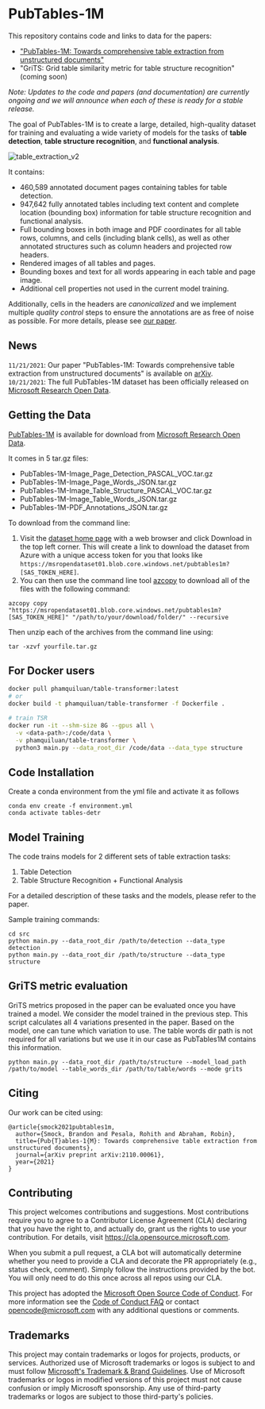 # PubTables-1M

This repository contains code and links to data for the papers:
- ["PubTables-1M: Towards comprehensive table extraction from unstructured documents"](https://arxiv.org/pdf/2110.00061.pdf)
- "GriTS: Grid table similarity metric for table structure recognition" (coming soon)

*Note: Updates to the code and papers (and documentation) are currently ongoing and we will announce when each of these is ready for a stable release.*

The goal of PubTables-1M is to create a large, detailed, high-quality dataset for training and evaluating a wide variety of models for the tasks of **table detection**, **table structure recognition**, and **functional analysis**.

![table_extraction_v2](https://user-images.githubusercontent.com/10793386/139559159-cd23c972-8731-48ed-91df-f3f27e9f4d79.jpg)

It contains:
- 460,589 annotated document pages containing tables for table detection.
- 947,642 fully annotated tables including text content and complete location (bounding box) information for table structure recognition and functional analysis.
- Full bounding boxes in both image and PDF coordinates for all table rows, columns, and cells (including blank cells), as well as other annotated structures such as column headers and projected row headers.
- Rendered images of all tables and pages.
- Bounding boxes and text for all words appearing in each table and page image.
- Additional cell properties not used in the current model training.

Additionally, cells in the headers are *canonicalized* and we implement multiple *quality control* steps to ensure the annotations are as free of noise as possible. For more details, please see [our paper](https://arxiv.org/pdf/2110.00061.pdf).

## News
`11/21/2021`: Our paper "PubTables-1M: Towards comprehensive table extraction from unstructured documents" is available on [arXiv](https://arxiv.org/pdf/2110.00061.pdf).\
`10/21/2021`: The full PubTables-1M dataset has been officially released on [Microsoft Research Open Data](https://msropendata.com/datasets/505fcbe3-1383-42b1-913a-f651b8b712d3).

## Getting the Data
[PubTables-1M](https://msropendata.com/datasets/505fcbe3-1383-42b1-913a-f651b8b712d3) is available for download from [Microsoft Research Open Data](https://msropendata.com/).

It comes in 5 tar.gz files:
- PubTables-1M-Image_Page_Detection_PASCAL_VOC.tar.gz
- PubTables-1M-Image_Page_Words_JSON.tar.gz
- PubTables-1M-Image_Table_Structure_PASCAL_VOC.tar.gz
- PubTables-1M-Image_Table_Words_JSON.tar.gz
- PubTables-1M-PDF_Annotations_JSON.tar.gz

To download from the command line:
1. Visit the [dataset home page](https://msropendata.com/datasets/505fcbe3-1383-42b1-913a-f651b8b712d3) with a web browser and click Download in the top left corner. This will create a link to download the dataset from Azure with a unique access token for you that looks like `https://msropendataset01.blob.core.windows.net/pubtables1m?[SAS_TOKEN_HERE]`.
2. You can then use the command line tool [azcopy](https://docs.microsoft.com/en-us/azure/storage/common/storage-use-azcopy-v10) to download all of the files with the following command:
```
azcopy copy "https://msropendataset01.blob.core.windows.net/pubtables1m?[SAS_TOKEN_HERE]" "/path/to/your/download/folder/" --recursive
```

Then unzip each of the archives from the command line using:
```
tar -xzvf yourfile.tar.gz
```

## For Docker users

```bash
docker pull phamquiluan/table-transformer:latest
# or
docker build -t phamquiluan/table-transformer -f Dockerfile .

# train TSR
docker run -it --shm-size 8G --gpus all \
  -v <data-path>:/code/data \
  -v phamquiluan/table-transformer \
  python3 main.py --data_root_dir /code/data --data_type structure
```


## Code Installation
Create a conda environment from the yml file and activate it as follows
```
conda env create -f environment.yml
conda activate tables-detr
```

## Model Training
The code trains models for 2 different sets of table extraction tasks:

1. Table Detection
2. Table Structure Recognition + Functional Analysis

For a detailed description of these tasks and the models, please refer to the paper.

Sample training commands:

```
cd src
python main.py --data_root_dir /path/to/detection --data_type detection
python main.py --data_root_dir /path/to/structure --data_type structure
```

## GriTS metric evaluation
GriTS metrics proposed in the paper can be evaluated once you have trained a
model. We consider the model trained in the previous step. This script
calculates all 4 variations presented in the paper. Based on the model, one can
tune which variation to use. The table words dir path is not required for all
variations but we use it in our case as PubTables1M contains this information.

```
python main.py --data_root_dir /path/to/structure --model_load_path /path/to/model --table_words_dir /path/to/table/words --mode grits
```

## Citing
Our work can be cited using:
```
@article{smock2021pubtables1m,
  author={Smock, Brandon and Pesala, Rohith and Abraham, Robin},
  title={Pub{T}ables-1{M}: Towards comprehensive table extraction from unstructured documents},
  journal={arXiv preprint arXiv:2110.00061},
  year={2021}
}
```

## Contributing

This project welcomes contributions and suggestions.  Most contributions require you to agree to a
Contributor License Agreement (CLA) declaring that you have the right to, and actually do, grant us
the rights to use your contribution. For details, visit https://cla.opensource.microsoft.com.

When you submit a pull request, a CLA bot will automatically determine whether you need to provide
a CLA and decorate the PR appropriately (e.g., status check, comment). Simply follow the instructions
provided by the bot. You will only need to do this once across all repos using our CLA.

This project has adopted the [Microsoft Open Source Code of Conduct](https://opensource.microsoft.com/codeofconduct/).
For more information see the [Code of Conduct FAQ](https://opensource.microsoft.com/codeofconduct/faq/) or
contact [opencode@microsoft.com](mailto:opencode@microsoft.com) with any additional questions or comments.

## Trademarks

This project may contain trademarks or logos for projects, products, or services. Authorized use of Microsoft 
trademarks or logos is subject to and must follow 
[Microsoft's Trademark & Brand Guidelines](https://www.microsoft.com/en-us/legal/intellectualproperty/trademarks/usage/general).
Use of Microsoft trademarks or logos in modified versions of this project must not cause confusion or imply Microsoft sponsorship.
Any use of third-party trademarks or logos are subject to those third-party's policies.
